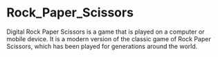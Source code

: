 # Rock_Paper_Scissors
 Digital Rock Paper Scissors is a game that is played on a computer or mobile device. It is a modern version of the classic game of Rock Paper Scissors, which has been played for generations around the world.
